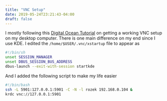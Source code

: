 ```yaml
---
title: "VNC Setup"
date: 2019-05-24T23:21:43-04:00
draft: false
---
```


I mostly following this [Digital Ocean Tutorial](https://www.digitalocean.com/community/tutorials/how-to-install-and-configure-vnc-on-ubuntu-18-04) on getting a working VNC setup on my desktop computer. There is one main difference on my end since I use KDE. I edited the `/home/$USER/.vnc/xstartup` file to appear as

```bash
#!/bin/sh
unset SESSION_MANAGER
unset DBUS_SESSION_BUS_ADDRESS
dbus-launch --exit-with-session startkde
```

And I added the following script to make my life easier

```bash
#!/bin/bash
ssh -L 5901:127.0.0.1:5901 -C -N -l rozek 192.168.0.104 &
krdc vnc://127.0.0.1:5901
```

